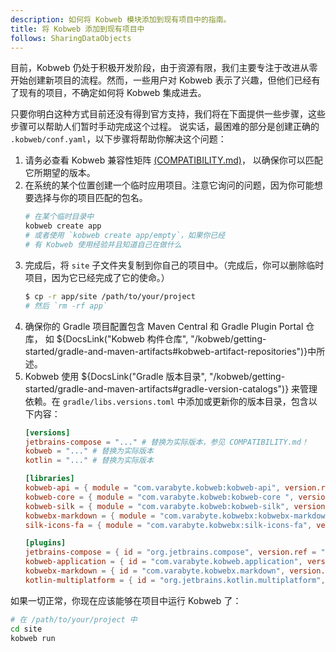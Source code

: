 ```yaml
---
description: 如何将 Kobweb 模块添加到现有项目中的指南。
title: 将 Kobweb 添加到现有项目中
follows: SharingDataObjects
---
```


目前，Kobweb 仍处于积极开发阶段，由于资源有限，我们主要专注于改进从零开始创建新项目的流程。然而，一些用户对 Kobweb 
表示了兴趣，但他们已经有了现有的项目，不确定如何将 Kobweb 集成进去。

只要你明白这种方式目前还没有得到官方支持，我们将在下面提供一些步骤，这些步骤可以帮助人们暂时手动完成这个过程。
说实话，最困难的部分是创建正确的 `.kobweb/conf.yaml`，以下步骤将帮助你解决这个问题：

1. 请务必查看 Kobweb 兼容性矩阵 [(COMPATIBILITY.md)](https://github.com/varabyte/kobweb/blob/main/COMPATIBILITY.md)，
   以确保你可以匹配它所期望的版本。
2. 在系统的某个位置创建一个临时应用项目。注意它询问的问题，因为你可能想要选择与你的项目匹配的包名。
   ```bash
   # 在某个临时目录中
   kobweb create app
   # 或者使用 `kobweb create app/empty`，如果你已经
   # 有 Kobweb 使用经验并且知道自己在做什么
   ```
3. 完成后，将 `site` 子文件夹复制到你自己的项目中。（完成后，你可以删除临时项目，因为它已经完成了它的使命。）
   ```bash
   $ cp -r app/site /path/to/your/project
   # 然后 `rm -rf app`
   ```
4. 确保你的 Gradle 项目配置包含 Maven Central 和 Gradle Plugin Portal 仓库，
   如 ${DocsLink("Kobweb 构件仓库", "/kobweb/getting-started/gradle-and-maven-artifacts#kobweb-artifact-repositories")}中所述。
5. Kobweb 使用 ${DocsLink("Gradle 版本目录", "/kobweb/getting-started/gradle-and-maven-artifacts#gradle-version-catalogs")}
   来管理依赖。在 `gradle/libs.versions.toml` 中添加或更新你的版本目录，包含以下内容：
   ```toml
   [versions]
   jetbrains-compose = "..." # 替换为实际版本，参见 COMPATIBILITY.md！
   kobweb = "..." # 替换为实际版本
   kotlin = "..." # 替换为实际版本

   [libraries]
   kobweb-api = { module = "com.varabyte.kobweb:kobweb-api", version.ref = "kobweb" }
   kobweb-core = { module = "com.varabyte.kobweb:kobweb-core ", version.ref = "kobweb" }
   kobweb-silk = { module = "com.varabyte.kobweb:kobweb-silk", version.ref = "kobweb" }
   kobwebx-markdown = { module = "com.varabyte.kobwebx:kobwebx-markdown", version.ref = "kobweb" }
   silk-icons-fa = { module = "com.varabyte.kobwebx:silk-icons-fa", version.ref = "kobweb" }

   [plugins]
   jetbrains-compose = { id = "org.jetbrains.compose", version.ref = "jetbrains-compose" }
   kobweb-application = { id = "com.varabyte.kobweb.application", version.ref = "kobweb" }
   kobwebx-markdown = { id = "com.varabyte.kobwebx.markdown", version.ref = "kobweb" }
   kotlin-multiplatform = { id = "org.jetbrains.kotlin.multiplatform", version.ref = "kotlin" }
   ```

如果一切正常，你现在应该能够在项目中运行 Kobweb 了：

```bash
# 在 /path/to/your/project 中
cd site
kobweb run
```
